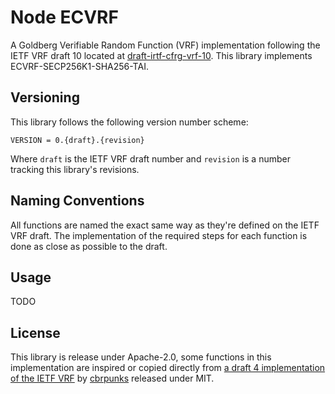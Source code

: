 # Node ECVRF

A Goldberg Verifiable Random Function (VRF) implementation following the IETF VRF draft 10
located at [draft-irtf-cfrg-vrf-10](https://datatracker.ietf.org/doc/html/draft-irtf-cfrg-vrf-10.html).
This library implements ECVRF-SECP256K1-SHA256-TAI.

## Versioning

This library follows the following version number scheme:

```
VERSION = 0.{draft}.{revision}
```

Where `draft` is the IETF VRF draft number and `revision` is a number tracking this library's revisions.

## Naming Conventions

All functions are named the exact same way as they're defined on the IETF VRF draft.
The implementation of the required steps for each function is done as close as possible to the draft.

## Usage

TODO

## License

This library is release under Apache-2.0, some functions in this implementation are inspired or copied
directly from [a draft 4 implementation of the IETF VRF](https://github.com/cbrpunks/vrf-ts-256) by
[cbrpunks](https://github.com/cbrpunks) released under MIT.
